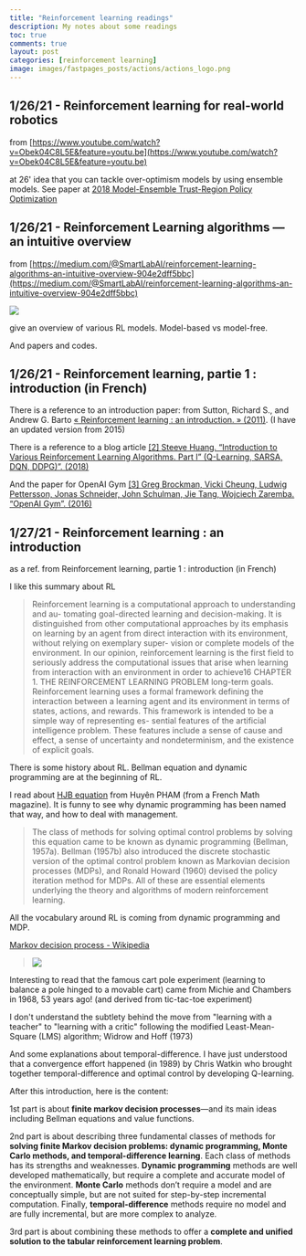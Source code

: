 ```yaml
---
title: "Reinforcement learning readings"
description: My notes about some readings
toc: true
comments: true
layout: post
categories: [reinforcement learning]
image: images/fastpages_posts/actions/actions_logo.png
---
```




## 1/26/21 - Reinforcement learning for real-world robotics

from [https://www.youtube.com/watch?v=Obek04C8L5E&feature=youtu.be](https://www.youtube.com/watch?v=Obek04C8L5E&feature=youtu.be)

at 26' idea that you can tackle over-optimism models by using ensemble models.
See paper at [2018 Model-Ensemble Trust-Region Policy Optimization](https://github.com/castorfou/datascience-papers/blob/main/RL/2018%20Model-Ensemble%20Trust-Region%20Policy%20Optimization/model_ensemble_trust_region_policy_optimization.pdf)



## 1/26/21 - Reinforcement Learning algorithms — an intuitive overview

from [https://medium.com/@SmartLabAI/reinforcement-learning-algorithms-an-intuitive-overview-904e2dff5bbc](https://medium.com/@SmartLabAI/reinforcement-learning-algorithms-an-intuitive-overview-904e2dff5bbc)

![](https://miro.medium.com/max/700/1*BsN4a2N1EDmgG19wWDd9CQ.png)



give an overview of various RL models. Model-based vs model-free.

And papers and codes.

## 1/26/21 - Reinforcement learning, partie 1 : introduction (in French)

There is a reference to an introduction paper:
from Sutton, Richard S., and Andrew G. Barto [« Reinforcement learning : an introduction. » (2011)](https://github.com/castorfou/datascience-papers/blob/main/RL/2015%20Reinforcement%20Learning%20an%20introduction%20-%20Sutton%2C%20Richard%20S.%2C%20and%20Andrew%20G.%20Barto/SuttonBartoIPRLBook2ndEd.pdf). (I have an updated version from 2015)

There is a reference to a blog article [[2] Steeve Huang. “Introduction to Various Reinforcement Learning Algorithms. Part I” (Q-Learning, SARSA, DQN, DDPG)”. (2018)](https://towardsdatascience.com/introduction-to-various-reinforcement-learning-algorithms-i-q-learning-sarsa-dqn-ddpg-72a5e0cb6287)

And the paper for OpenAI Gym [[3] Greg Brockman, Vicki Cheung, Ludwig Pettersson, Jonas Schneider, John Schulman, Jie Tang, Wojciech Zaremba. “OpenAI Gym”. (2016)](https://github.com/castorfou/datascience-papers/blob/main/RL/2016%20OpenAI%20Gym/1606.01540.pdf)

## 1/27/21 - Reinforcement learning : an introduction

as a ref. from Reinforcement learning, partie 1 : introduction (in French)

I like this summary about RL

> Reinforcement learning is a computational approach to understanding and au-
> tomating goal-directed learning and decision-making. It is distinguished from
> other computational approaches by its emphasis on learning by an agent from
> direct interaction with its environment, without relying on exemplary super-
> vision or complete models of the environment. In our opinion, reinforcement
> learning is the first field to seriously address the computational issues that
> arise when learning from interaction with an environment in order to achieve16
> CHAPTER 1. THE REINFORCEMENT LEARNING PROBLEM
> long-term goals.
> Reinforcement learning uses a formal framework defining the interaction
> between a learning agent and its environment in terms of states, actions, and
> rewards. This framework is intended to be a simple way of representing es-
> sential features of the artificial intelligence problem. These features include a
> sense of cause and effect, a sense of uncertainty and nondeterminism, and the
> existence of explicit goals.

There is some history about RL. Bellman equation and dynamic programming are at the beginning of RL.

I read about [HJB equation](http://felix.proba.jussieu.fr/pageperso/pham/Tangente.pdf) from Huyên PHAM (from a French Math magazine). It is funny to see why dynamic programming has been named that way, and how to deal with management.

> The class of methods for solving optimal control problems by
> solving this equation came to be known as dynamic programming (Bellman,
> 1957a). Bellman (1957b) also introduced the discrete stochastic version of the
> optimal control problem known as Markovian decision processes (MDPs), and
> Ronald Howard (1960) devised the policy iteration method for MDPs. All of
> these are essential elements underlying the theory and algorithms of modern
> reinforcement learning.

 All the vocabulary around RL is coming from dynamic programming and MDP. 

[Markov decision process - Wikipedia](https://en.wikipedia.org/wiki/Markov_decision_process)

>   ![](../../../../images/wikipedia_mdp.png)

Interesting to read that the famous cart pole experiment (learning to balance a pole hinged to a movable cart) came from Michie and Chambers in 1968, 53 years ago! (and derived from tic-tac-toe experiment)

I don't understand the subtlety behind the move from "learning with a teacher" to "learning with a critic" following the modified Least-Mean-Square (LMS) algorithm; Widrow and Hoff (1973)

And some explanations about temporal-difference. I have just understood that a convergence effort happened (in 1989) by Chris Watkin who brought together temporal-difference and optimal control by developing Q-learning.

After this introduction, here is the content:

1st part is about **finite markov decision processes**—and its main ideas including Bellman equations and value functions.

2nd part is about describing three fundamental classes of methods for **solving finite Markov decision problems: dynamic programming, Monte Carlo methods, and temporal-difference learning**. Each class of methods has its strengths and weaknesses. **Dynamic programming** methods are well developed mathematically, but require a complete and accurate model of the environment. **Monte Carlo** methods don’t require a model and are conceptually simple, but are not suited for step-by-step incremental computation. Finally, **temporal-difference** methods require no model and are fully incremental, but are more complex to analyze. 

3rd part is about combining these methods to offer a **complete and unified solution to the tabular reinforcement learning problem**.




